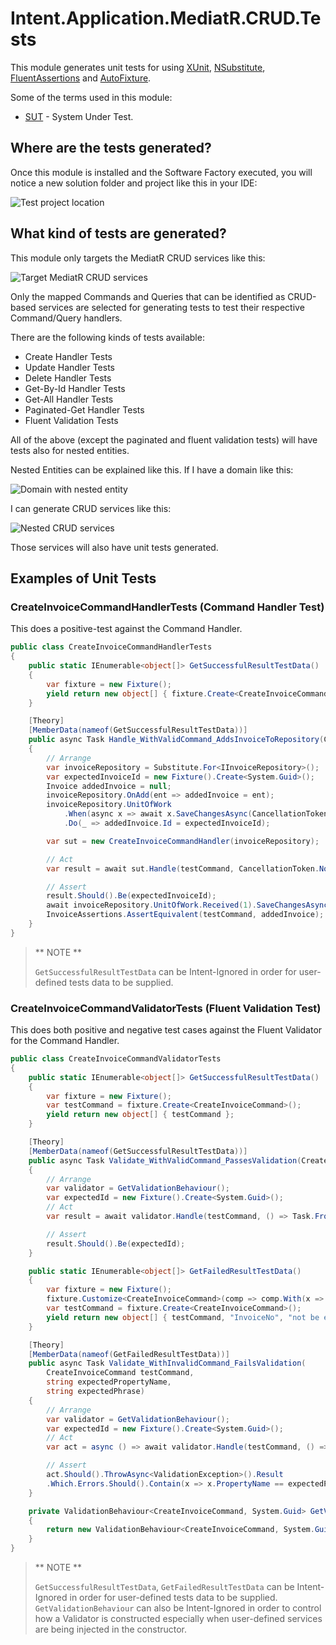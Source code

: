 # Intent.Application.MediatR.CRUD.Tests

This module generates unit tests for using [XUnit](https://xunit.net/), [NSubstitute](https://nsubstitute.github.io/), [FluentAssertions](https://fluentassertions.com/) and [AutoFixture](https://autofixture.github.io/).

Some of the terms used in this module:
- [SUT](http://xunitpatterns.com/SUT.html) - System Under Test.

## Where are the tests generated?

Once this module is installed and the Software Factory executed, you will notice a new solution folder and project like this in your IDE:

![Test project location](images/test-project-location-in-solution.png)

## What kind of tests are generated?

This module only targets the MediatR CRUD services like this:

![Target MediatR CRUD services](images/mediatr-crud-services-target.png)

Only the mapped Commands and Queries that can be identified as CRUD-based services are selected for generating tests to test their respective Command/Query handlers.

There are the following kinds of tests available:

- Create Handler Tests
- Update Handler Tests
- Delete Handler Tests
- Get-By-Id Handler Tests
- Get-All Handler Tests
- Paginated-Get Handler Tests
- Fluent Validation Tests

All of the above (except the paginated and fluent validation tests) will have tests also for nested entities.

Nested Entities can be explained like this. If I have a domain like this:

![Domain with nested entity](images/domain-with-nested-entity.png)

I can generate CRUD services like this:

![Nested CRUD services](images/nested-crud-services.png)

Those services will also have unit tests generated.

## Examples of Unit Tests

### CreateInvoiceCommandHandlerTests (Command Handler Test)

This does a positive-test against the Command Handler.

```csharp
public class CreateInvoiceCommandHandlerTests
{
    public static IEnumerable<object[]> GetSuccessfulResultTestData()
    {
        var fixture = new Fixture();
        yield return new object[] { fixture.Create<CreateInvoiceCommand>() };
    }

    [Theory]
    [MemberData(nameof(GetSuccessfulResultTestData))]
    public async Task Handle_WithValidCommand_AddsInvoiceToRepository(CreateInvoiceCommand testCommand)
    {
        // Arrange
        var invoiceRepository = Substitute.For<IInvoiceRepository>();
        var expectedInvoiceId = new Fixture().Create<System.Guid>();
        Invoice addedInvoice = null;
        invoiceRepository.OnAdd(ent => addedInvoice = ent);
        invoiceRepository.UnitOfWork
            .When(async x => await x.SaveChangesAsync(CancellationToken.None))
            .Do(_ => addedInvoice.Id = expectedInvoiceId);

        var sut = new CreateInvoiceCommandHandler(invoiceRepository);

        // Act
        var result = await sut.Handle(testCommand, CancellationToken.None);

        // Assert
        result.Should().Be(expectedInvoiceId);
        await invoiceRepository.UnitOfWork.Received(1).SaveChangesAsync();
        InvoiceAssertions.AssertEquivalent(testCommand, addedInvoice);
    }
}
```

> ** NOTE **
>
> `GetSuccessfulResultTestData` can be Intent-Ignored in order for user-defined tests data to be supplied.

### CreateInvoiceCommandValidatorTests (Fluent Validation Test)

This does both positive and negative test cases against the Fluent Validator for the Command Handler.

```csharp
public class CreateInvoiceCommandValidatorTests
{
    public static IEnumerable<object[]> GetSuccessfulResultTestData()
    {
        var fixture = new Fixture();
        var testCommand = fixture.Create<CreateInvoiceCommand>();
        yield return new object[] { testCommand };
    }

    [Theory]
    [MemberData(nameof(GetSuccessfulResultTestData))]
    public async Task Validate_WithValidCommand_PassesValidation(CreateInvoiceCommand testCommand)
    {
        // Arrange
        var validator = GetValidationBehaviour();
        var expectedId = new Fixture().Create<System.Guid>();
        // Act
        var result = await validator.Handle(testCommand, () => Task.FromResult(expectedId), CancellationToken.None);

        // Assert
        result.Should().Be(expectedId);
    }

    public static IEnumerable<object[]> GetFailedResultTestData()
    {
        var fixture = new Fixture();
        fixture.Customize<CreateInvoiceCommand>(comp => comp.With(x => x.InvoiceNo, () => default));
        var testCommand = fixture.Create<CreateInvoiceCommand>();
        yield return new object[] { testCommand, "InvoiceNo", "not be empty" };
    }

    [Theory]
    [MemberData(nameof(GetFailedResultTestData))]
    public async Task Validate_WithInvalidCommand_FailsValidation(
        CreateInvoiceCommand testCommand,
        string expectedPropertyName,
        string expectedPhrase)
    {
        // Arrange
        var validator = GetValidationBehaviour();
        var expectedId = new Fixture().Create<System.Guid>();
        // Act
        var act = async () => await validator.Handle(testCommand, () => Task.FromResult(expectedId), CancellationToken.None);

        // Assert
        act.Should().ThrowAsync<ValidationException>().Result
        .Which.Errors.Should().Contain(x => x.PropertyName == expectedPropertyName && x.ErrorMessage.Contains(expectedPhrase));
    }

    private ValidationBehaviour<CreateInvoiceCommand, System.Guid> GetValidationBehaviour()
    {
        return new ValidationBehaviour<CreateInvoiceCommand, System.Guid>(new[] { new CreateInvoiceCommandValidator() });
    }
}
```

> ** NOTE **
>
> `GetSuccessfulResultTestData`, `GetFailedResultTestData` can be Intent-Ignored in order for user-defined tests data to be supplied. `GetValidationBehaviour` can also be Intent-Ignored in order to control how a Validator is constructed especially when user-defined services are being injected in the constructor.
